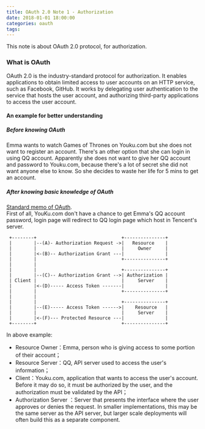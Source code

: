 ```yaml
---
title: OAuth 2.0 Note 1 - Authorization
date: 2018-01-01 18:00:00
categories: oauth 
tags:
---
```

This note is about OAuth 2.0 protocol, for authorization.
<!-- more -->
### What is OAuth
OAuth 2.0 is the industry-standard protocol for authorization. It enables applications to obtain limited access to user accounts on an HTTP service, such as Facebook, GitHub. It works by delegating user authentication to the service that hosts the user account, and authorizing third-party applications to access the user account. 
#### An example for better understanding
##### Before knowing OAuth
Emma wants to watch Games of Thrones on Youku.com but she does not want to register an account. There's an other option that she can login in using QQ account. Apparently she does not want to give her QQ account and password to Youku.com, because there's a lot of secret she did not want anyone else to know. So she decides to waste her life for 5 mins to get an account.
##### After knowing basic knowledge of OAuth
[Standard memo of OAuth](https://tools.ietf.org/html/rfc6749).<br>
First of all, YouKu.com don't have a chance to get Emma's QQ account password, login page will redirect to QQ login page which host in Tencent's server.

     +--------+                               +---------------+
     |        |--(A)- Authorization Request ->|   Resource    |
     |        |                               |     Owner     |
     |        |<-(B)-- Authorization Grant ---|               |
     |        |                               +---------------+
     |        |
     |        |                               +---------------+
     |        |--(C)-- Authorization Grant -->| Authorization |
     | Client |                               |     Server    |
     |        |<-(D)----- Access Token -------|               |
     |        |                               +---------------+
     |        |
     |        |                               +---------------+
     |        |--(E)----- Access Token ------>|    Resource   |
     |        |                               |     Server    |
     |        |<-(F)--- Protected Resource ---|               |
     +--------+                               +---------------+
In above example:
- Resource Owner：Emma, person who is giving access to some portion of their account；
- Resource Server：QQ, API server used to access the user's information；
- Client：Youku.com, application that wants to access the user's account. Before it may do so, it must be authorized by the user, and the authorization must be validated by the API；
- Authorization Server ：Server that presents the interface where the user approves or denies the request. In smaller implementations, this may be the same server as the API server, but larger scale deployments will often build this as a separate component.
